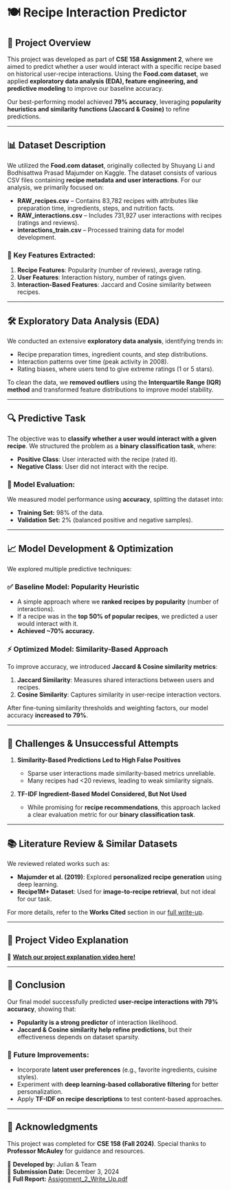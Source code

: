 # 🍽️ Recipe Interaction Predictor

## 📌 Project Overview
This project was developed as part of **CSE 158 Assignment 2**, where we aimed to predict whether a user would interact with a specific recipe based on historical user-recipe interactions. Using the **Food.com dataset**, we applied **exploratory data analysis (EDA), feature engineering, and predictive modeling** to improve our baseline accuracy.

Our best-performing model achieved **79% accuracy**, leveraging **popularity heuristics and similarity functions (Jaccard & Cosine)** to refine predictions.

---

## 📊 Dataset Description
We utilized the **Food.com dataset**, originally collected by Shuyang Li and Bodhisattwa Prasad Majumder on Kaggle. The dataset consists of various CSV files containing **recipe metadata and user interactions**. For our analysis, we primarily focused on:

- **RAW_recipes.csv** – Contains 83,782 recipes with attributes like preparation time, ingredients, steps, and nutrition facts.
- **RAW_interactions.csv** – Includes 731,927 user interactions with recipes (ratings and reviews).
- **interactions_train.csv** – Processed training data for model development.

### 📌 Key Features Extracted:
1. **Recipe Features**: Popularity (number of reviews), average rating.
2. **User Features**: Interaction history, number of ratings given.
3. **Interaction-Based Features**: Jaccard and Cosine similarity between recipes.

---

## 🛠️ Exploratory Data Analysis (EDA)
We conducted an extensive **exploratory data analysis**, identifying trends in:
- Recipe preparation times, ingredient counts, and step distributions.
- Interaction patterns over time (peak activity in 2008).
- Rating biases, where users tend to give extreme ratings (1 or 5 stars).

To clean the data, we **removed outliers** using the **Interquartile Range (IQR) method** and transformed feature distributions to improve model stability.

---

## 🔍 Predictive Task
The objective was to **classify whether a user would interact with a given recipe**. We structured the problem as a **binary classification task**, where:
- **Positive Class**: User interacted with the recipe (rated it).
- **Negative Class**: User did not interact with the recipe.

### 📏 Model Evaluation:
We measured model performance using **accuracy**, splitting the dataset into:
- **Training Set:** 98% of the data.
- **Validation Set:** 2% (balanced positive and negative samples).

---

## 📈 Model Development & Optimization
We explored multiple predictive techniques:

### ✅ **Baseline Model: Popularity Heuristic**
- A simple approach where we **ranked recipes by popularity** (number of interactions).
- If a recipe was in the **top 50% of popular recipes**, we predicted a user would interact with it.
- **Achieved ~70% accuracy.**

### ⚡ **Optimized Model: Similarity-Based Approach**
To improve accuracy, we introduced **Jaccard & Cosine similarity metrics**:
1. **Jaccard Similarity**: Measures shared interactions between users and recipes.
2. **Cosine Similarity**: Captures similarity in user-recipe interaction vectors.

After fine-tuning similarity thresholds and weighting factors, our model accuracy **increased to 79%**.

---

## 🔬 Challenges & Unsuccessful Attempts
1. **Similarity-Based Predictions Led to High False Positives**  
   - Sparse user interactions made similarity-based metrics unreliable.
   - Many recipes had <20 reviews, leading to weak similarity signals.

2. **TF-IDF Ingredient-Based Model Considered, But Not Used**  
   - While promising for **recipe recommendations**, this approach lacked a clear evaluation metric for our **binary classification task**.

---

## 📚 Literature Review & Similar Datasets
We reviewed related works such as:
- **Majumder et al. (2019)**: Explored **personalized recipe generation** using deep learning.
- **Recipe1M+ Dataset**: Used for **image-to-recipe retrieval**, but not ideal for our task.

For more details, refer to the **Works Cited** section in our [full write-up](./Assignment_2_Write_Up.pdf).

---

## 🎥 Project Video Explanation
🔗 **[Watch our project explanation video here!](YOUR_VIDEO_LINK_HERE)**

---

## 📌 Conclusion
Our final model successfully predicted **user-recipe interactions with 79% accuracy**, showing that:
- **Popularity is a strong predictor** of interaction likelihood.
- **Jaccard & Cosine similarity help refine predictions**, but their effectiveness depends on dataset sparsity.

### 🚀 Future Improvements:
- Incorporate **latent user preferences** (e.g., favorite ingredients, cuisine styles).
- Experiment with **deep learning-based collaborative filtering** for better personalization.
- Apply **TF-IDF on recipe descriptions** to test content-based approaches.

---

## 📜 Acknowledgments
This project was completed for **CSE 158 (Fall 2024)**. Special thanks to **Professor McAuley** for guidance and resources.

📢 **Developed by:** Julian & Team  
📅 **Submission Date:** December 3, 2024  
📄 **Full Report:** [Assignment_2_Write_Up.pdf](./Assignment_2_Write_Up.pdf)
